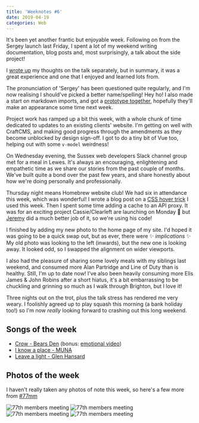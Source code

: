 ```yaml
---
title: 'Weeknotes #6'
date: 2019-04-19
categories: Web
---
```


It's been yet another frantic but enjoyable week. Following on from the Sergey launch last Friday, I spent a lot of my weekend writing documentation, blog posts and, most surprisingly, a talk about the side project!

I [wrote up](/blog/a-talk-at-codebar-brighton/) my thoughts on the talk separately, but in summary, it was a great experience and one that I enjoyed and learned lots from.

The pronunciation of 'Sergey' has been questioned quite regularly, and I'm now realising I should've picked a better name/spelling! Hey ho! I also made a start on markdown imports, and got a [prototype together](https://twitter.com/trysmudford/status/1118430454342979585), hopefully they'll make an appearance some time next week.

Project work has ramped up a bit this week, with a whole chunk of time dedicated to updates to an existing clients' website. I'm getting on well with CraftCMS, and making good progress through the amendments as they become unblocked by design sign-off. I got to do a tiny bit of Vue too, helping out with some `v-model` weirdness!

On Wednesday evening, the Sussex web developers Slack channel group met for a meal in Lewes. It's always an encouraging, enlightening and empathetic time as we share our stories from the past couple of months. We've built quite a bond over the past few years, and share honestly about how we're doing personally and professionally.

Thursday night means Homebrew website club! We had six in attendance this week, which was wonderful! I wrote a blog post on a [CSS hover trick](/blog/fade-out-siblings-css-trick/) I used this week. Then I spent some time adding a cache to an API proxy. It was for an exciting project Cassie/Clearleft are launching on Monday 🎉 but [Jeremy](https://adactio.com/) did a much better job of it, so we're using his code!

I finished by adding my new photo to the home page of my site. I'd hoped it was going to be a quick swap out, but as ever, there were ✨ _implications_ ✨ My old photo was looking to the left (inwards), but the new one is looking away. It looked odd, so I swapped the alignment on wider viewports.

I also had the pleasure of sharing some lovely meals with my siblings last weekend, and consumed more Alan Partridge and Line of Duty than is healthy. Still, I'm up to date now! I've also been heavily consuming more Elis James & John Robins after a short hiatus, it's a bit embarrassing to be chuckling and grinning so much as I walk through Brighton, but I love it!

Three nights out on the trot, plus the talk stress has rendered me very weary. I foolishly agreed up to play squash this morning (a bank holiday too!) so I'm now _really_ looking forward to crashing out this long weekend.

## Songs of the week

- [Crow - Bears Den](https://open.spotify.com/track/5OdRwXb4YC9oKbEkPWqL0w) (bonus: [emotional video](https://www.youtube.com/watch?v=CtdkqvdIwiw))
- [I know a place - MUNA](https://open.spotify.com/track/0bPSRn4crnh5f1JhELPlyL)
- [Leave a light - Glen Hansard](https://open.spotify.com/track/5P0i0asekeb0hCEPCi2R5n)

## Photos of the week

I haven't really taken any photos of note this week, so here's a few more from [#77mm](https://photography.trysmudford.com/gallery/goodwood-77th-members-meeting/)

![77th members meeting](/images/blog/weeknotes-6-1.jpg)
![77th members meeting](/images/blog/weeknotes-6-2.jpg)
![77th members meeting](/images/blog/weeknotes-6-3.jpg)
![77th members meeting](/images/blog/weeknotes-6-4.jpg)
